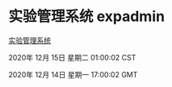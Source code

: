 # 实验管理系统 expadmin
[实验管理系统](http://59.174.27.166:56808/expadmin-782313d2-e1b1-4ea7-932e-3a55e6a1a4d0/)

2020年 12月 15日 星期二 01:00:02 CST

2020年 12月 14日 星期一 17:00:02 GMT
